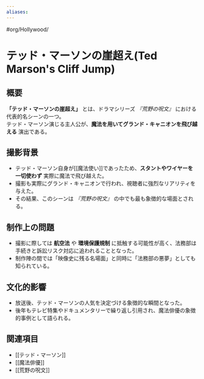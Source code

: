```yaml
---
aliases:
---
```

#org/Hollywood/
# テッド・マーソンの崖超え(Ted Marson's Cliff Jump)

## 概要
**「テッド・マーソンの崖超え」** とは、ドラマシリーズ *『荒野の呪文』* における代表的名シーンの一つ。  
テッド・マーソン演じる主人公が、**魔法を用いてグランド・キャニオンを飛び越える** 演出である。

## 撮影背景
- テッド・マーソン自身が[[魔法使い]]であったため、**スタントやワイヤーを一切使わず** 実際に魔法で飛び越えた。  
- 撮影も実際にグランド・キャニオンで行われ、視聴者に強烈なリアリティを与えた。  
- その結果、このシーンは *『荒野の呪文』* の中でも最も象徴的な場面とされる。  

## 制作上の問題
- 撮影に際しては **航空法** や **環境保護規制** に抵触する可能性が高く、法務部は手続きと訴訟リスク対応に追われることとなった。  
- 制作陣の間では「映像史に残る名場面」と同時に「法務部の悪夢」としても知られている。  

## 文化的影響
- 放送後、テッド・マーソンの人気を決定づける象徴的な瞬間となった。  
- 後年もテレビ特集やドキュメンタリーで繰り返し引用され、魔法俳優の象徴的事例として語られる。  

## 関連項目
- [[テッド・マーソン]]
- [[魔法俳優]]
- [[荒野の呪文]]
